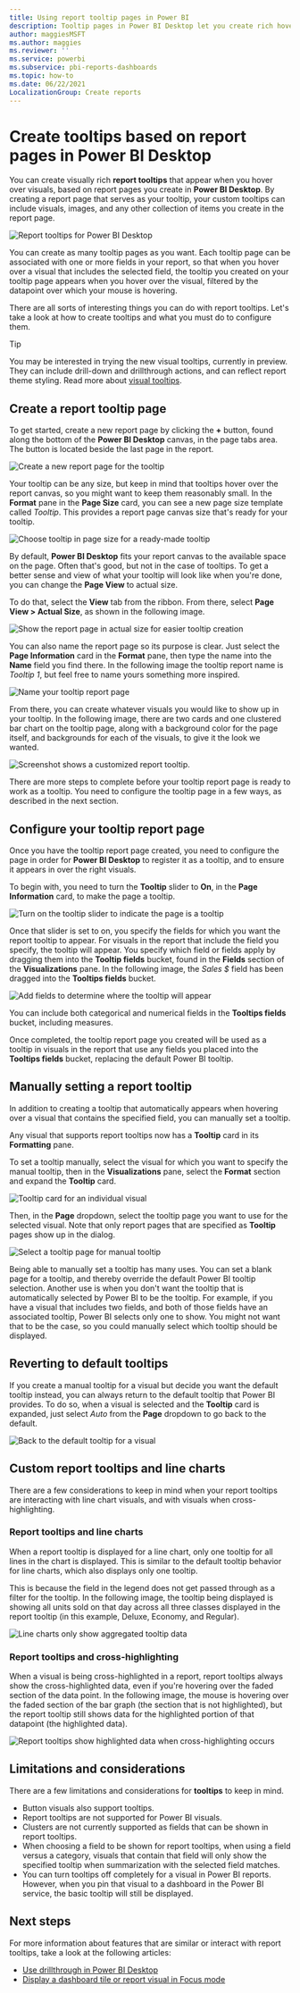 ```yaml
---
title: Using report tooltip pages in Power BI 
description: Tooltip pages in Power BI Desktop let you create rich hover-based tooltips for visuals in your reports
author: maggiesMSFT
ms.author: maggies
ms.reviewer: ''
ms.service: powerbi
ms.subservice: pbi-reports-dashboards
ms.topic: how-to
ms.date: 06/22/2021
LocalizationGroup: Create reports
---
```

# Create tooltips based on report pages in Power BI Desktop
You can create visually rich **report tooltips** that appear when you hover over visuals, based on report pages you create in **Power BI Desktop**. By creating a report page that serves as your tooltip, your custom tooltips can include visuals, images, and any other collection of items you create in the report page. 

![Report tooltips for Power BI Desktop](media/desktop-tooltips/desktop-tooltips_00a.png)

You can create as many tooltip pages as you want. Each tooltip page can be associated with one or more fields in your report, so that when you hover over a visual that includes the selected field, the tooltip you created on your tooltip page appears when you hover over the visual, filtered by the datapoint over which your mouse is hovering. 

There are all sorts of interesting things you can do with report tooltips. Let's take a look at how to create tooltips and what you must do to configure them.

> [!TIP]
> You may be interested in trying the new visual tooltips, currently in preview. They can include drill-down and drillthrough actions, and can reflect report theme styling. Read more about [visual tooltips](desktop-visual-tooltips.md).

## Create a report tooltip page
To get started, create a new report page by clicking the **+** button, found along the bottom of the **Power BI Desktop** canvas, in the page tabs area. The button is located beside the last page in the report. 

![Create a new report page for the tooltip](media/desktop-tooltips/desktop-tooltips_02.png)

Your tooltip can be any size, but keep in mind that tooltips hover over the report canvas, so you might want to keep them reasonably small. In the **Format** pane in the **Page Size** card, you can see a new page size template called *Tooltip*. This provides a report page canvas size that's ready for your tooltip.

![Choose tooltip in page size for a ready-made tooltip](media/desktop-tooltips/desktop-tooltips_03.png)

By default, **Power BI Desktop** fits your report canvas to the available space on the page. Often that's good, but not in the case of tooltips. To get a better sense and view of what your tooltip will look like when you're done, you can change the **Page View** to actual size. 

To do that, select the **View** tab from the ribbon. From there, select **Page View > Actual Size**, as shown in the following image.

![Show the report page in actual size for easier tooltip creation](media/desktop-tooltips/desktop-tooltips_04.png)

You can also name the report page so its purpose is clear. Just select the **Page Information** card in the **Format** pane, then type the name into the **Name** field you find there. In the following image the tooltip report name is *Tooltip 1*, but feel free to name yours something more inspired.

![Name your tooltip report page](media/desktop-tooltips/desktop-tooltips_05.png)

From there, you can create whatever visuals you would like to show up in your tooltip. In the following image, there are two cards and one clustered bar chart on the tooltip page, along with a background color for the page itself, and backgrounds for each of the visuals, to give it the look we wanted.

![Screenshot shows a customized report tooltip.](media/desktop-tooltips/desktop-tooltips_06.png)

There are more steps to complete before your tooltip report page is ready to work as a tooltip. You need to configure the tooltip page in a few ways, as described in the next section. 

## Configure your tooltip report page

Once you have the tooltip report page created, you need to configure the page in order for **Power BI Desktop** to register it as a tooltip, and to ensure it appears in over the right visuals.

To begin with, you need to turn the **Tooltip** slider to **On**, in the **Page Information** card, to make the page a tooltip. 

![Turn on the tooltip slider to indicate the page is a tooltip](media/desktop-tooltips/desktop-tooltips_07.png)

Once that slider is set to on, you specify the fields for which you want the report tooltip to appear. For visuals in the report that include the field you specify, the tooltip will appear. You specify which field or fields apply by dragging them into the **Tooltip fields** bucket, found in the **Fields** section of the **Visualizations** pane. In the following image, the *Sales $* field has been dragged into the **Tooltips fields** bucket.

![Add fields to determine where the tooltip will appear](media/desktop-tooltips/desktop-tooltips_08.png)
 
You can include both categorical and numerical fields in the **Tooltips fields** bucket, including measures.

Once completed, the tooltip report page you created will be used as a tooltip in visuals in the report that use any fields you placed into the **Tooltips fields** bucket, replacing the default Power BI tooltip.

## Manually setting a report tooltip

In addition to creating a tooltip that automatically appears when hovering over a visual that contains the specified field, you can manually set a tooltip. 

Any visual that supports report tooltips now has a **Tooltip** card in its **Formatting** pane. 

To set a tooltip manually, select the visual for which you want to specify the manual tooltip, then in the **Visualizations** pane, select the **Format** section and expand the **Tooltip** card.

![Tooltip card for an individual visual](media/desktop-tooltips/desktop-tooltips_09.png)

Then, in the **Page** dropdown, select the tooltip page you want to use for the selected visual. Note that only report pages that are specified as **Tooltip** pages show up in the dialog.

![Select a tooltip page for manual tooltip](media/desktop-tooltips/desktop-tooltips_10.png)

Being able to manually set a tooltip has many uses. You can set a blank page for a tooltip, and thereby override the default Power BI tooltip selection. Another use is when you don't want the tooltip that is automatically selected by Power BI to be the tooltip. For example, if you have a visual that includes two fields, and both of those fields have an associated tooltip, Power BI selects only one to show. You might not want that to be the case, so you could manually select which tooltip should be displayed.

## Reverting to default tooltips

If you create a manual tooltip for a visual but decide you want the default tooltip instead, you can always return to the default tooltip that Power BI provides. To do so, when a visual is selected and the **Tooltip** card is expanded, just select *Auto* from the **Page** dropdown to go back to the default.

![Back to the default tooltip for a visual](media/desktop-tooltips/desktop-tooltips_11.png)

## Custom report tooltips and line charts

There are a few considerations to keep in mind when your report tooltips are interacting with line chart visuals, and with visuals when cross-highlighting.

### Report tooltips and line charts

When a report tooltip is displayed for a line chart, only one tooltip for all lines in the chart is displayed. This is similar to the default tooltip behavior for line charts, which also displays only one tooltip. 

This is because the field in the legend does not get passed through as a filter for the tooltip. In the following image, the tooltip being displayed is showing all units sold on that day across all three classes displayed in the report tooltip (in this example, Deluxe, Economy, and Regular). 

![Line charts only show aggregated tooltip data](media/desktop-tooltips/desktop-tooltips_12.png)

### Report tooltips and cross-highlighting

When a visual is being cross-highlighted in a report, report tooltips always show the cross-highlighted data, even if you're hovering over the faded section of the data point. In the following image, the mouse is hovering over the faded section of the bar graph (the section that is not highlighted), but the report tooltip still shows data for the highlighted portion of that datapoint (the highlighted data).

![Report tooltips show highlighted data when cross-highlighting occurs](media/desktop-tooltips/desktop-tooltips_13.png)



## Limitations and considerations
There are a few limitations and considerations for **tooltips** to keep in mind.

* Button visuals also support tooltips.
* Report tooltips are not supported for Power BI visuals. 
* Clusters are not currently supported as fields that can be shown in report tooltips. 
* When choosing a field to be shown for report tooltips, when using a field versus a category, visuals that contain that field will only show the specified tooltip when summarization with the selected field matches. 
* You can turn tooltips off completely for a visual in Power BI reports. However, when you pin that visual to a dashboard in the Power BI service, the basic tooltip will still be displayed.



## Next steps
For more information about features that are similar or interact with report tooltips, take a look at the following articles:

* [Use drillthrough in Power BI Desktop](desktop-drillthrough.md)
* [Display a dashboard tile or report visual in Focus mode](../consumer/end-user-focus.md)
